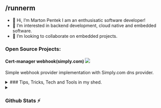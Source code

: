 ## /runnerm
- 👋 Hi, I’m Marton Pentek I am an enthusisatic software developer! 
- 👀 I’m interested in backend development, cloud native and embedded software.  
- 💞️ I’m looking to collaborate on embedded projects. 

### Open Source Projects:
#### Cert-manager webhook(simply.com) [![](https://img.shields.io/github/stars/runnerm/simply-dns-webhook)](https://github.com/runnerm/simply-dns-webhook)
Simple webhook provider implementation with Simply.com dns provider.


<details>
<summary>
### Tips, Tricks, Tech and Tools in my shed. 
</summary>

### Languages:
[![My Skills](https://skillicons.dev/icons?i=html,css,c,cpp,cs,py,java,go,postgres,mysql,redis,arduino)](https://skillicons.dev)
### Frameworks
[![My Skills](https://skillicons.dev/icons?i=spring,dotnet,ros,bootstrap)](https://skillicons.dev)
### Cloud
[![My Skills](https://skillicons.dev/icons?i=docker,kubernetes,nginx,azure,heroku)](https://skillicons.dev)
### Tools
[![My Skills](https://skillicons.dev/icons?i=linux,git,bash,vscode,idea,androidstudio,cmake,gradle,maven,postman)](https://skillicons.dev)
</details>

<details>
  <summary>
    
  ### Github Stats ⚡
  </summary>
  
  <div>
    
  [![RunnerM's GitHub stats](https://github-readme-stats-sage-alpha.vercel.app/api?username=RunnerM&show_icons=true&theme=transparent&hide=contribs)](https://github.com/runnerm/github-readme-stats)  [![Top Langs](https://github-readme-stats-sage-alpha.vercel.app/api/top-langs/?username=RunnerM&layout=compact&theme=transparent)](https://github.com/runnerm/github-readme-stats)
  
  </div>
  
</details>

<!---
RunnerM/RunnerM is a ✨ special ✨ repository because its `README.md` (this file) appears on your GitHub profile.
You can click the Preview link to take a look at your changes.
--->
